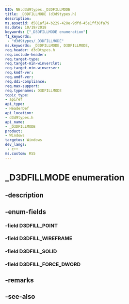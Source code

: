 ```yaml
---
UID: NE:d3d9types._D3DFILLMODE
title: _D3DFILLMODE (d3d9types.h)
description: 
ms.assetid: d581af24-b229-428e-9dfd-45e1ff38fa79
ms.date: 10/19/2018
keywords: ["_D3DFILLMODE enumeration"]
f1_keywords:
 - "d3d9types/_D3DFILLMODE"
ms.keywords: _D3DFILLMODE, D3DFILLMODE, 
req.header: d3d9types.h
req.include-header:
req.target-type:
req.target-min-winverclnt:
req.target-min-winversvr:
req.kmdf-ver:
req.umdf-ver:
req.ddi-compliance:
req.max-support:
req.typenames: D3DFILLMODE
topic_type: 
- apiref
api_type: 
- HeaderDef
api_location: 
- d3d9types.h
api_name: 
- _D3DFILLMODE
product:
- Windows
targetos: Windows
dev_langs:
 - c++
ms.custom: RS5
---
```


# _D3DFILLMODE enumeration

## -description



## -enum-fields

### -field D3DFILL_POINT 
### -field D3DFILL_WIREFRAME 
### -field D3DFILL_SOLID 
### -field D3DFILL_FORCE_DWORD 

## -remarks

## -see-also
